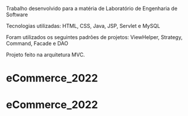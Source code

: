 Trabalho desenvolvido para a matéria de Laboratório de Engenharia de Software </br>

Tecnologias utilizadas: HTML, CSS, Java, JSP, Servlet e MySQL</br>

Foram utilizados os seguintes padrões de projetos: ViewHelper, Strategy, Command, Facade e DAO</br>

Projeto feito na arquitetura MVC.
# eCommerce_2022
# eCommerce_2022

